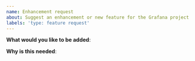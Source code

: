 ```yaml
---
name: Enhancement request
about: Suggest an enhancement or new feature for the Grafana project
labels: 'type: feature request'
---
```


<!-- Please only use this template for submitting feature requests -->

**What would you like to be added**:

**Why is this needed**:
